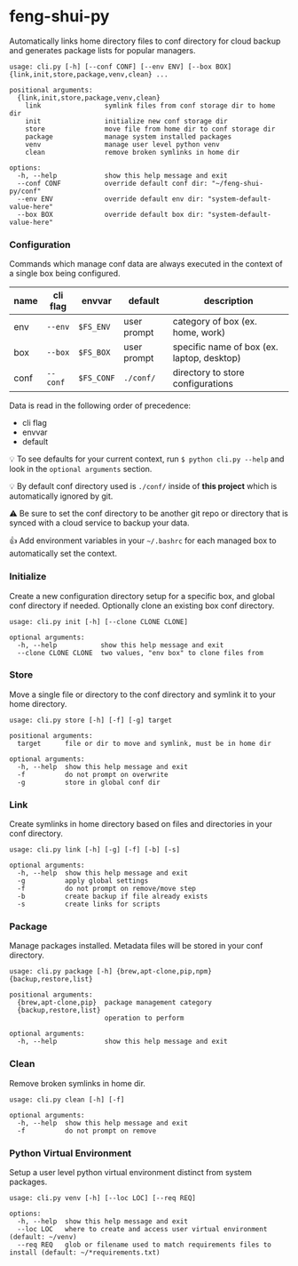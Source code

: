 feng-shui-py
=====
Automatically links home directory files to conf directory for cloud backup and generates package lists for popular managers.

```
usage: cli.py [-h] [--conf CONF] [--env ENV] [--box BOX] {link,init,store,package,venv,clean} ...

positional arguments:
  {link,init,store,package,venv,clean}
    link                symlink files from conf storage dir to home dir
    init                initialize new conf storage dir
    store               move file from home dir to conf storage dir
    package             manage system installed packages
    venv                manage user level python venv
    clean               remove broken symlinks in home dir

options:
  -h, --help            show this help message and exit
  --conf CONF           override default conf dir: "~/feng-shui-py/conf"
  --env ENV             override default env dir: "system-default-value-here"
  --box BOX             override default box dir: "system-default-value-here"
```

### Configuration

Commands which manage conf data are always executed in the context of a single box being configured.

| name | cli flag | envvar | default | description |
| ------------- | ------------- | ------------- | ------------- | ------------- |
| env  | `--env`  | `$FS_ENV`  | user prompt | category of box (ex. home, work)           |
| box  | `--box`  | `$FS_BOX`  | user prompt | specific name of box (ex. laptop, desktop) |
| conf | `--conf` | `$FS_CONF` | `./conf/`  | directory to store configurations   |

Data is read in the following order of precedence:
* cli flag
* envvar
* default

:bulb: To see defaults for your current context, run `$ python cli.py --help` and look in the `optional arguments` section.

:bulb: By default conf directory used is `./conf/` inside of **this project** which is automatically ignored by git.

:warning: Be sure to set the conf directory to be another git repo or directory that is synced with a cloud service to backup your data.

:+1: Add environment variables in your `~/.bashrc` for each managed box to automatically set the context.

### Initialize
Create a new configuration directory setup for a specific box, and global conf directory if needed. Optionally clone an existing box conf directory.

```
usage: cli.py init [-h] [--clone CLONE CLONE]

optional arguments:
  -h, --help           show this help message and exit
  --clone CLONE CLONE  two values, "env box" to clone files from
```


### Store
Move a single file or directory to the conf directory and symlink it to your home directory.

```
usage: cli.py store [-h] [-f] [-g] target

positional arguments:
  target      file or dir to move and symlink, must be in home dir

optional arguments:
  -h, --help  show this help message and exit
  -f          do not prompt on overwrite
  -g          store in global conf dir
```

### Link
Create symlinks in home directory based on files and directories in your conf directory.

```
usage: cli.py link [-h] [-g] [-f] [-b] [-s]

optional arguments:
  -h, --help  show this help message and exit
  -g          apply global settings
  -f          do not prompt on remove/move step
  -b          create backup if file already exists
  -s          create links for scripts
```

### Package
Manage packages installed. Metadata files will be stored in your conf directory.

```
usage: cli.py package [-h] {brew,apt-clone,pip,npm} {backup,restore,list}

positional arguments:
  {brew,apt-clone,pip}  package management category
  {backup,restore,list}
                        operation to perform

optional arguments:
  -h, --help            show this help message and exit
```

### Clean

Remove broken symlinks in home dir.

```
usage: cli.py clean [-h] [-f]

optional arguments:
  -h, --help  show this help message and exit
  -f          do not prompt on remove
```

### Python Virtual Environment

Setup a user level python virtual environment distinct from system packages.

```
usage: cli.py venv [-h] [--loc LOC] [--req REQ]

options:
  -h, --help  show this help message and exit
  --loc LOC   where to create and access user virtual environment (default: ~/venv)
  --req REQ   glob or filename used to match requirements files to install (default: ~/*requirements.txt)
```
